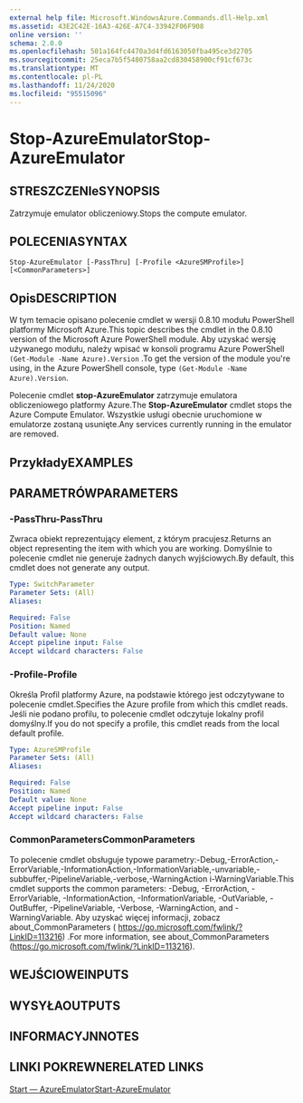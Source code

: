```yaml
---
external help file: Microsoft.WindowsAzure.Commands.dll-Help.xml
ms.assetid: 43E2C42E-16A3-426E-A7C4-33942F06F908
online version: ''
schema: 2.0.0
ms.openlocfilehash: 501a164fc4470a3d4fd6163050fba495ce3d2705
ms.sourcegitcommit: 25eca7b5f5480758aa2cd830458900cf91cf673c
ms.translationtype: MT
ms.contentlocale: pl-PL
ms.lasthandoff: 11/24/2020
ms.locfileid: "95515096"
---
```

# <span data-ttu-id="cd260-101">Stop-AzureEmulator</span><span class="sxs-lookup"><span data-stu-id="cd260-101">Stop-AzureEmulator</span></span>

## <span data-ttu-id="cd260-102">STRESZCZENIe</span><span class="sxs-lookup"><span data-stu-id="cd260-102">SYNOPSIS</span></span>
<span data-ttu-id="cd260-103">Zatrzymuje emulator obliczeniowy.</span><span class="sxs-lookup"><span data-stu-id="cd260-103">Stops the compute emulator.</span></span>

## <span data-ttu-id="cd260-104">POLECENIA</span><span class="sxs-lookup"><span data-stu-id="cd260-104">SYNTAX</span></span>

```
Stop-AzureEmulator [-PassThru] [-Profile <AzureSMProfile>] [<CommonParameters>]
```

## <span data-ttu-id="cd260-105">Opis</span><span class="sxs-lookup"><span data-stu-id="cd260-105">DESCRIPTION</span></span>
<span data-ttu-id="cd260-106">W tym temacie opisano polecenie cmdlet w wersji 0.8.10 modułu PowerShell platformy Microsoft Azure.</span><span class="sxs-lookup"><span data-stu-id="cd260-106">This topic describes the cmdlet in the 0.8.10 version of the Microsoft Azure PowerShell module.</span></span>
<span data-ttu-id="cd260-107">Aby uzyskać wersję używanego modułu, należy wpisać w konsoli programu Azure PowerShell `(Get-Module -Name Azure).Version` .</span><span class="sxs-lookup"><span data-stu-id="cd260-107">To get the version of the module you're using, in the Azure PowerShell console, type `(Get-Module -Name Azure).Version`.</span></span>

<span data-ttu-id="cd260-108">Polecenie cmdlet **stop-AzureEmulator** zatrzymuje emulatora obliczeniowego platformy Azure.</span><span class="sxs-lookup"><span data-stu-id="cd260-108">The **Stop-AzureEmulator** cmdlet stops the Azure Compute Emulator.</span></span>
<span data-ttu-id="cd260-109">Wszystkie usługi obecnie uruchomione w emulatorze zostaną usunięte.</span><span class="sxs-lookup"><span data-stu-id="cd260-109">Any services currently running in the emulator are removed.</span></span>

## <span data-ttu-id="cd260-110">Przykłady</span><span class="sxs-lookup"><span data-stu-id="cd260-110">EXAMPLES</span></span>

## <span data-ttu-id="cd260-111">PARAMETRÓW</span><span class="sxs-lookup"><span data-stu-id="cd260-111">PARAMETERS</span></span>

### <span data-ttu-id="cd260-112">-PassThru</span><span class="sxs-lookup"><span data-stu-id="cd260-112">-PassThru</span></span>
<span data-ttu-id="cd260-113">Zwraca obiekt reprezentujący element, z którym pracujesz.</span><span class="sxs-lookup"><span data-stu-id="cd260-113">Returns an object representing the item with which you are working.</span></span>
<span data-ttu-id="cd260-114">Domyślnie to polecenie cmdlet nie generuje żadnych danych wyjściowych.</span><span class="sxs-lookup"><span data-stu-id="cd260-114">By default, this cmdlet does not generate any output.</span></span>

```yaml
Type: SwitchParameter
Parameter Sets: (All)
Aliases: 

Required: False
Position: Named
Default value: None
Accept pipeline input: False
Accept wildcard characters: False
```

### <span data-ttu-id="cd260-115">-Profile</span><span class="sxs-lookup"><span data-stu-id="cd260-115">-Profile</span></span>
<span data-ttu-id="cd260-116">Określa Profil platformy Azure, na podstawie którego jest odczytywane to polecenie cmdlet.</span><span class="sxs-lookup"><span data-stu-id="cd260-116">Specifies the Azure profile from which this cmdlet reads.</span></span>
<span data-ttu-id="cd260-117">Jeśli nie podano profilu, to polecenie cmdlet odczytuje lokalny profil domyślny.</span><span class="sxs-lookup"><span data-stu-id="cd260-117">If you do not specify a profile, this cmdlet reads from the local default profile.</span></span>

```yaml
Type: AzureSMProfile
Parameter Sets: (All)
Aliases: 

Required: False
Position: Named
Default value: None
Accept pipeline input: False
Accept wildcard characters: False
```

### <span data-ttu-id="cd260-118">CommonParameters</span><span class="sxs-lookup"><span data-stu-id="cd260-118">CommonParameters</span></span>
<span data-ttu-id="cd260-119">To polecenie cmdlet obsługuje typowe parametry:-Debug,-ErrorAction,-ErrorVariable,-InformationAction,-InformationVariable,-unvariable,-subbuffer,-PipelineVariable,-verbose,-WarningAction i-WarningVariable.</span><span class="sxs-lookup"><span data-stu-id="cd260-119">This cmdlet supports the common parameters: -Debug, -ErrorAction, -ErrorVariable, -InformationAction, -InformationVariable, -OutVariable, -OutBuffer, -PipelineVariable, -Verbose, -WarningAction, and -WarningVariable.</span></span> <span data-ttu-id="cd260-120">Aby uzyskać więcej informacji, zobacz about_CommonParameters ( https://go.microsoft.com/fwlink/?LinkID=113216) .</span><span class="sxs-lookup"><span data-stu-id="cd260-120">For more information, see about_CommonParameters (https://go.microsoft.com/fwlink/?LinkID=113216).</span></span>

## <span data-ttu-id="cd260-121">WEJŚCIOWE</span><span class="sxs-lookup"><span data-stu-id="cd260-121">INPUTS</span></span>

## <span data-ttu-id="cd260-122">WYSYŁA</span><span class="sxs-lookup"><span data-stu-id="cd260-122">OUTPUTS</span></span>

## <span data-ttu-id="cd260-123">INFORMACYJN</span><span class="sxs-lookup"><span data-stu-id="cd260-123">NOTES</span></span>

## <span data-ttu-id="cd260-124">LINKI POKREWNE</span><span class="sxs-lookup"><span data-stu-id="cd260-124">RELATED LINKS</span></span>

[<span data-ttu-id="cd260-125">Start — AzureEmulator</span><span class="sxs-lookup"><span data-stu-id="cd260-125">Start-AzureEmulator</span></span>](./Start-AzureEmulator.md)


